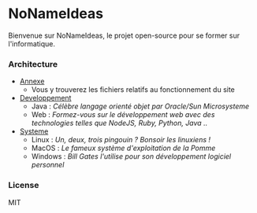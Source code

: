 
# NoNameIdeas

Bienvenue sur NoNameIdeas, le projet open-source pour se former sur l'informatique.

### Architecture
* [Annexe](annexe/index.html)
    * Vous y trouverez les fichiers relatifs au fonctionnement du site
* [Developpement](developpement/index.html)
    * Java : _Célèbre langage orienté objet par Oracle/Sun Microsysteme_
    * Web : _Formez-vous sur le développement web avec des technologies telles que NodeJS, Ruby, Python, Java .._
* [Systeme](systeme/index.html)
    * Linux : _Un, deux, trois pingouin ? Bonsoir les linuxiens !_
    * MacOS : _Le fameux système d'exploitation de la Pomme_
    * Windows : _Bill Gates l'utilise pour son développement logiciel personnel_

### License

MIT
